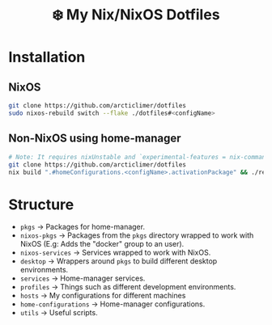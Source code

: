 <h1 align="center">❄️ My Nix/NixOS Dotfiles</h1>

# Installation

## NixOS
```bash
git clone https://github.com/arcticlimer/dotfiles
sudo nixos-rebuild switch --flake ./dotfiles#<configName>
```
## Non-NixOS using home-manager
```bash
# Note: It requires nixUnstable and `experimental-features = nix-command flakes`
git clone https://github.com/arcticlimer/dotfiles
nix build ".#homeConfigurations.<configName>.activationPackage" && ./result/activate
```

# Structure
- `pkgs` -> Packages for home-manager.
- `nixos-pkgs` -> Packages from the `pkgs` directory wrapped to work with NixOS (E.g: Adds the "docker" group to an user).
- `nixos-services` -> Services wrapped to work with NixOS.
- `desktop` -> Wrappers around `pkgs` to build different desktop environments.
- `services` -> Home-manager services.
- `profiles` -> Things such as different development environments.
- `hosts` -> My configurations for different machines
- `home-configurations` -> Home-manager configurations.
- `utils` -> Useful scripts.
